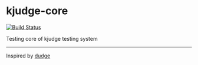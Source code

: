 # kjudge-core
[![Build Status](https://travis-ci.org/Mikhail57/kjudge-core.svg?branch=master)](https://travis-ci.org/Mikhail57/kjudge-core)

Testing core of kjudge testing system

***
Inspired by [dudge](https://github.com/DiceMaster/dudge)